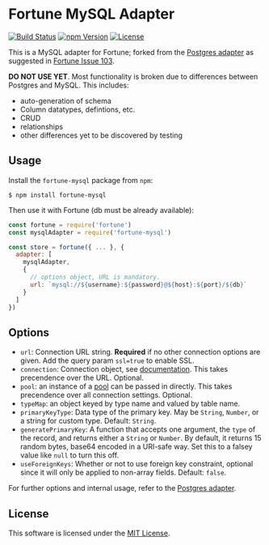 # Fortune MySQL Adapter


[![Build Status](https://img.shields.io/travis/JohnField/fortune-mysql/master.svg?style=flat-square)](https://travis-ci.org/JohnField/fortune-mysqls)
[![npm Version](https://img.shields.io/npm/v/fortune-mysql.svg?style=flat-square)](https://www.npmjs.com/package/fortune-mysql)
[![License](https://img.shields.io/npm/l/fortune-mysql.svg?style=flat-square)](https://raw.githubusercontent.com/fortunejs/fortune-mysql/master/LICENSE)

This is a MySQL adapter for Fortune; forked from the [Postgres adapter](https://github.com/fortunejs/fortune-postgres) as suggested in [Fortune Issue 103](https://github.com/fortunejs/fortune/issues/103).

**DO NOT USE YET**. Most functionality is broken due to differences between Postgres and MySQL.
This includes:
 * auto-generation of schema
 * Column datatypes, defintions, etc.
 * CRUD
 * relationships
 * other differences yet to be discovered by testing

## Usage

Install the `fortune-mysql` package from `npm`:

```
$ npm install fortune-mysql
```
Then use it with Fortune (db must be already available):

```js
const fortune = require('fortune')
const mysqlAdapter = require('fortune-mysql')

const store = fortune({ ... }, {
  adapter: [
    mysqlAdapter,
    {
      // options object, URL is mandatory.
      url: `mysql://${username}:${password}@${host}:${port}/${db}`
    }
  ]
})
```


## Options

- `url`: Connection URL string. **Required** if no other connection options are given. Add the query param `ssl=true` to enable SSL.
- `connection`: Connection object, see [documentation](https://github.com/mysqljs/mysql#establishing-connections). This takes precendence over the URL. Optional.
- `pool`: an instance of a [pool](https://github.com/mysqljs/mysql#pooling-connections) can be passed in directly. This takes precendence over all connection settings. Optional.
- `typeMap`: an object keyed by type name and valued by table name.
- `primaryKeyType`: Data type of the primary key. May be `String`, `Number`, or a string for custom type. Default: `String`.
- `generatePrimaryKey`: A function that accepts one argument, the `type` of the record, and returns either a `String` or `Number`. By default,
  it returns 15 random bytes, base64 encoded in a URI-safe way. Set this to a falsey value like `null` to turn this off.
- `useForeignKeys`: Whether or not to use foreign key constraint, optional since it will only be applied to non-array fields. Default: `false`.


For further options and internal usage, refer to the [Postgres adapter](https://github.com/fortunejs/fortune-postgres). 


## License

This software is licensed under the [MIT License](//github.com/fortunejs/fortune-postgres/blob/master/LICENSE).
